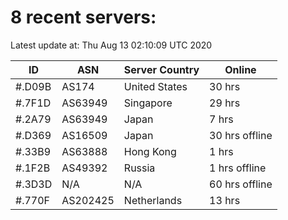 # 8 recent servers:

Latest update at: Thu Aug 13 02:10:09 UTC 2020

| ID | ASN | Server Country | Online |
| -- | --- | -------------- | ------ |
| #.D09B | AS174 | United States | 30 hrs |
| #.7F1D | AS63949 | Singapore | 29 hrs |
| #.2A79 | AS63949 | Japan | 7 hrs |
| #.D369 | AS16509 | Japan | 30 hrs offline |
| #.33B9 | AS63888 | Hong Kong | 1 hrs |
| #.1F2B | AS49392 | Russia | 1 hrs offline |
| #.3D3D | N/A | N/A | 60 hrs offline |
| #.770F | AS202425 | Netherlands | 13 hrs |


